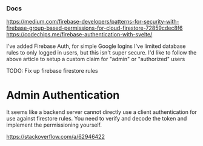 ### Docs

https://medium.com/firebase-developers/patterns-for-security-with-firebase-group-based-permissions-for-cloud-firestore-72859cdec8f6
https://codechips.me/firebase-authentication-with-svelte/

I've added Firebase Auth, for simple Google logins
I've limited database rules to only logged in users, but this isn't super secure.
I'd like to follow the above article to setup a custom claim for "admin" or "authorized" users

TODO: Fix up firebase firestore rules

# Admin Authentication

It seems like a backend server cannot directly use a client authentication for use against firestore rules. You need to verify and decode the token and implement the permissioning yourself.

https://stackoverflow.com/a/62946422
